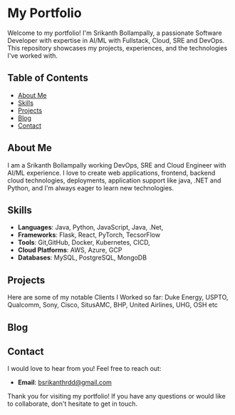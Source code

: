 # My Portfolio

Welcome to my portfolio! I'm Srikanth Bollampally, a passionate Software Developer with expertise in AI/ML with Fullstack, Cloud, SRE and DevOps. This repository showcases my projects, experiences, and the technologies I've worked with.

## Table of Contents

- [About Me](#about-me)
- [Skills](#skills)
- [Projects](#projects)
- [Blog](#blog)
- [Contact](#contact)

## About Me

I am a Srikanth Bollampally working DevOps, SRE and Cloud Engineer with AI/ML experience. I love to create web applications, frontend, backend cloud technologies, deployments, application support like java, .NET and Python, and I'm always eager to learn new technologies.

## Skills

- **Languages**: Java, Python, JavaScript, Java, .Net, 
- **Frameworks**: Flask, React, PyTorch, TecsorFlow
- **Tools**: Git,GitHub, Docker, Kubernetes, CICD, 
- **Cloud Platforms**: AWS, Azure, GCP
- **Databases**: MySQL, PostgreSQL, MongoDB

## Projects

Here are some of my notable Clients I Worked so far:
Duke Energy, USPTO, Qualcomm, Sony, Cisco, SitusAMC, BHP, United Airlines, UHG, OSH etc

## Blog

## Contact

I would love to hear from you! Feel free to reach out:

- **Email**: bsrikanthrdd@gmail.com

Thank you for visiting my portfolio! If you have any questions or would like to collaborate, don't hesitate to get in touch.
